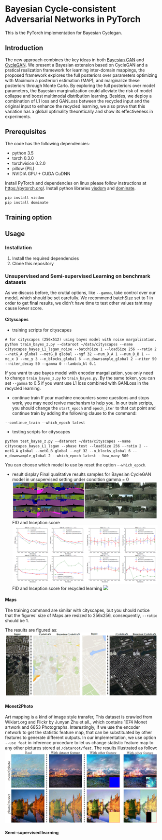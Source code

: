 # Bayesian Cycle-consistent Adversarial Networks in PyTorch

This is the PyTorch implementation for Bayesian Cyclegan.

## Introduction

The new approach combines the key ideas in both [Bayesian GAN](https://arxiv.org/abs/1705.09558) and [CycleGAN](https://arxiv.org/abs/1703.10593). We present a Bayesian extension based on CycleGAN and a pratical realization framework for learning inter-domain mappings, the proposed framework explores the full posteriors over parameters optimizing with Maximum a posteriori estimation (MAP), and marginalize these posteriors through Monte Carlo. By exploring the full posteriors over model parameters, the Bayesian marginalization could alleviate the risk of model collapse and boost multimodal distribution learning. Besides, we deploy a combination of L1 loss and GANLoss between the recycled input and the original input to enhance the recycled learning, we also prove that this variation has a global optimality theoretically and show its effectiveness in experiments.

## Prerequisites
The code has the following dependencies:

- python 3.5
- torch 0.3.0
- torchvision 0.2.0
- pillow (PIL)
- NVIDIA GPU + CUDA CuDNN

Install PyTorch and dependencies on linux please follow instructions at https://pytorch.org/.
Install python libraries [visdom](https://github.com/facebookresearch/visdom) and [dominate](https://github.com/Knio/dominate).
````
pip install visdom 
pip install dominate
````

## Training option


## Usage

### Installation

1. Install the required dependencies
2. Clone this repository

### Unsupervised and Semi-supervised Learning on benchmark datasets

As we discuss before, the crutial options, like `--gamma`, take control over our model, which should be set carefully. We recommend batchSize set to 1 in order to get final results, we didn't have time to test other values taht may cause lower score.

#### Cityscapes
* training scripts for cityscapes
````
# for cityscapes (256x512) using bayes model with noise margalization.
python train_bayes_z.py --dataroot ~/data/cityscapes --name cityscapes_bayes_L1_lsgan_noise --batchSize 1 --loadSize 256 --ratio 2 --netG_A global --netG_B global --ngf 32 --num_D_A 1 --num_D_B 1 --mc_x 3 --mc_y 3 --n_blocks_global 6 --n_downsample_global 2 --niter 50 --niter_decay 50 --gamma 0 --lambda_kl 0.1
````

If you want to use bayes model with encoder margalization, you only need to change `train_bayes_z.py` to `train_bayes.py`. By the same token, you can set `--gamma` to 0.5 if you want use L1 loss combined with GANLoss in the recycled learning.

* continue train
If your machine encounters some questions and stops work, you may need revive machanism to help you. In our train scripts, you should change the `start_epoch` and `epoch_iter` to that cut point and continue train by adding the following clause to the command:
````
--continue_train --which_epoch latest
````

* testing scripts for cityscapes
````
python test_bayes_z.py --dataroot ~/data/cityscapes --name cityscapes_bayes_L1_lsgan --phase test --loadSize 256 --ratio 2 --netG_A global --netG_B global --ngf 32 --n_blocks_global 6 --n_downsample_global 2 --which_epoch latest --how_many 500
````
You can choose which model to use by reset the option `--which_epoch`.

* result display
Final qualitative results samples for Bayesian CycleGAN model in unsupervised setting under condition gamma = 0
![](./img/cityscapes.PNG)
FID and Inception score
![](./img/cityscapes_fid_inception.PNG)
FID and Inception score for recycled learning
![](./img/cityscapes_rec_fid_incecption.PNG)

#### Maps
The training command are similar with cityscapes, but you should notice that the figures' size of Maps are resized to 256x256, consequently, `--ratio` should be 1.

The results are figured as:
![](./img/maps.PNG)

#### Monet2Photo
Art mapping is a kind of image style transfer, This dataset is crawled from Wikiart.org and Flickr by Junyan Zhu et all., which contains 1074 Monet artwork and 6853 Photographs. Interestingly, if we use the encoder network to get the statistic feature map, that can be substituated by other features to generate different outputs.
In our implementation, we use option `--use_feat` in inference procedure to let us change statistic feature map to any other pictures stored at `/dataroot/feat`. The results illustrated as follow:
![](./img/monet2photo.PNG)
 
#### Semi-supervised learning



